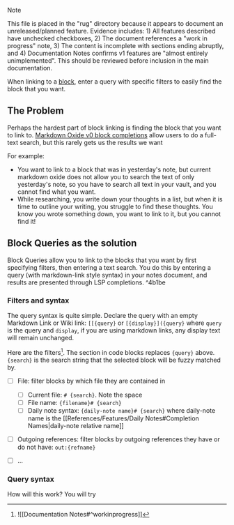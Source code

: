 
> [!NOTE]
> This file is placed in the "rug" directory because it appears to document an unreleased/planned feature. Evidence includes: 1) All features described have unchecked checkboxes, 2) The document references a "work in progress" note, 3) The content is incomplete with sections ending abruptly, and 4) Documentation Notes confirms v1 features are "almost entirely unimplemented". This should be reviewed before inclusion in the main documentation.

When linking to a [block](Block), enter a query with specific filters to easily find the block that you want. 

## The Problem

Perhaps the hardest part of block linking is finding the block that you want to link to. [Markdown Oxide v0 block completions](<Block Completions>) allow users to do a full-text search, but this rarely gets us the results we want

For example:

- You want to link to a block that was in yesterday's note, but current markdown oxide does not allow you to search the text of only yesterday's note, so you have to search all text in your vault, and you cannot find what you want. 
- While researching, you write down your thoughts in a list, but when it is time to outline your writing, you struggle to find these thoughts. You know you wrote something down, you want to link to it, but you cannot find it!



## Block Queries as the solution

Block Queries allow you to link to the blocks that you want by first specifying filters, then entering a text search. You do this by entering a query (with markdown-link style syntax) in your notes document, and results are presented through LSP completions.     ^4b1be

### Filters and syntax

The query syntax is quite simple. Declare the query with an empty Markdown Link or Wiki link: `[[{query}` or `[{display}]({query}` where `query` is the query and `display`, if you are using markdown links, any display text will remain unchanged. 

Here are the filters[^1]. The section in code blocks replaces `{query}` above. `{search}` is the search string that the selected block will be fuzzy matched by. 

- [ ] File: filter blocks by which file they are contained in
    - [ ] Current file: `# {search}`. Note the space
    - [ ] File name: `{filename}# {search}`
    - [ ] Daily note syntax: `{daily-note name}# {search}` where daily-note name is the [[References/Features/Daily Notes#Completion Names|daily-note relative name]]
- [ ] Outgoing references: filter blocks by outgoing references they have or do not have: `out:{refname}`
- [ ] ...



### Query syntax


How will this work? You will try 


[^1]: ![[Documentation Notes#^workinprogress]]
